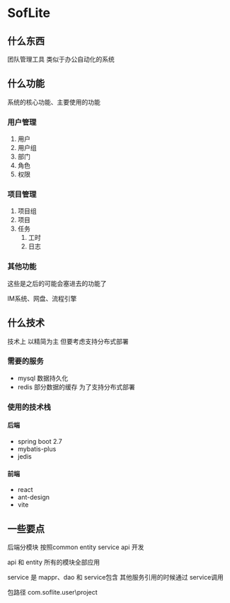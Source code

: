 # SofLite

## 什么东西

团队管理工具  类似于办公自动化的系统

## 什么功能

系统的核心功能、主要使用的功能

### 用户管理

1. 用户
2. 用户组
3. 部门
4. 角色
5. 权限

### 项目管理

1. 项目组
2. 项目
3. 任务
   1. 工时
   2. 日志

### 其他功能

这些是之后的可能会塞进去的功能了

IM系统、网盘、流程引擎

## 什么技术

技术上 以精简为主  但要考虑支持分布式部署

### 需要的服务

+ mysql 数据持久化
+ redis 部分数据的缓存  为了支持分布式部署  

### 使用的技术栈

#### 后端

+ spring boot 2.7
+ mybatis-plus
+ jedis

#### 前端

+ react
+ ant-design
+ vite

## 一些要点

后端分模块  按照common  entity   service  api 开发

api 和 entity 所有的模块全部应用

service 是 mappr、dao 和 service包含  其他服务引用的时候通过 service调用

包路径  com.soflite.user\project

 




